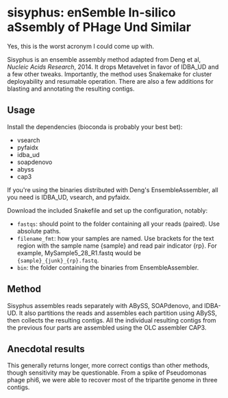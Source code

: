 # sisyphus: enSemble In-silico aSsembly of PHage Und Similar

Yes, this is the worst acronym I could come up with.

Sisyphus is an ensemble assembly method adapted from Deng et al, _Nucleic Acids Research_, 2014. 
It drops Metavelvet in favor of IDBA_UD and a few other tweaks. 
Importantly, the method uses Snakemake for cluster deployability and resumable operation.
There are also a few additions for blasting and annotating the resulting contigs.

## Usage
Install the dependencies (bioconda is probably your best bet):

- vsearch
- pyfaidx
- idba_ud
- soapdenovo
- abyss
- cap3

If you're using the binaries distributed with Deng's EnsembleAssembler, all you need is IDBA_UD, vsearch, and pyfaidx.

Download the included Snakefile and set up the configuration, notably:
- `fastqs`: should point to the folder containing all your reads (paired). Use absolute paths.
- `filename_fmt`: how your samples are named. Use brackets for the text region with the sample name {sample} and read pair indicator {rp}. For example, MySample5_28_R1.fastq would be `{sample}_{junk}_{rp}.fastq`.
- `bin`: the folder containing the binaries from EnsembleAssembler.


## Method

Sisyphus assembles reads separately with ABySS, SOAPdenovo, and IDBA-UD. 
It also partitions the reads and assembles each partition using ABySS, then collects the resulting contigs.
All the individual resulting contigs from the previous four parts are assembled using the OLC assembler CAP3.


## Anecdotal results

This generally returns longer, more correct contigs than other methods, though sensitivity may be questionable. 
From a spike of Pseudomonas phage phi6, we were able to recover most of the tripartite genome in three contigs.
